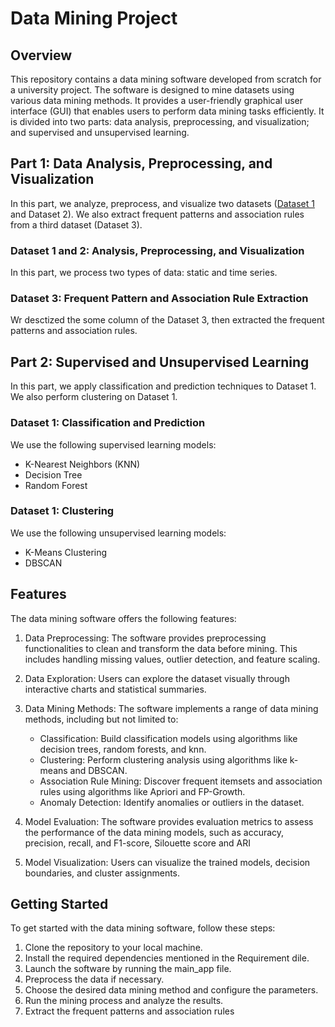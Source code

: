 # Data Mining Project

## Overview
This repository contains a data mining software developed from scratch for a university project. The software is designed to mine datasets using various data mining methods. It provides a user-friendly graphical user interface (GUI) that enables users to perform data mining tasks efficiently.
It is divided into two parts: data analysis, preprocessing, and visualization; and supervised and unsupervised learning.

## Part 1: Data Analysis, Preprocessing, and Visualization
In this part, we analyze, preprocess, and visualize two datasets ([Dataset 1](https://drive.google.com/file/d/1zcNeHEEoi9XmpPYcUKTqRB_VngeQGZEK/view) and Dataset 2). We also extract frequent patterns and association rules from a third dataset (Dataset 3).

### Dataset 1 and 2: Analysis, Preprocessing, and Visualization
In this part, we process two types of data: static and time series.

### Dataset 3: Frequent Pattern and Association Rule Extraction
Wr desctized the some column of the Dataset 3, then extracted the frequent patterns and association rules.

## Part 2: Supervised and Unsupervised Learning
In this part, we apply classification and prediction techniques to Dataset 1. We also perform clustering on Dataset 1.

### Dataset 1: Classification and Prediction
We use the following supervised learning models:
- K-Nearest Neighbors (KNN)
- Decision Tree
- Random Forest

### Dataset 1: Clustering
We use the following unsupervised learning models:
- K-Means Clustering
- DBSCAN

## Features
The data mining software offers the following features:

1. Data Preprocessing: The software provides preprocessing functionalities to clean and transform the data before mining. This includes handling missing values, outlier detection, and feature scaling.

2. Data Exploration: Users can explore the dataset visually through interactive charts and statistical summaries.

3. Data Mining Methods: The software implements a range of data mining methods, including but not limited to:
    - Classification: Build classification models using algorithms like decision trees, random forests, and knn.
    - Clustering: Perform clustering analysis using algorithms like k-means and DBSCAN.
    - Association Rule Mining: Discover frequent itemsets and association rules using algorithms like Apriori and FP-Growth.
    - Anomaly Detection: Identify anomalies or outliers in the dataset.

4. Model Evaluation: The software provides evaluation metrics to assess the performance of the data mining models, such as accuracy, precision, recall, and F1-score, Silouette score and ARI

6. Model Visualization: Users can visualize the trained models, decision boundaries, and cluster assignments. 

## Getting Started
To get started with the data mining software, follow these steps:

1. Clone the repository to your local machine.
2. Install the required dependencies mentioned in the Requirement dile.
3. Launch the software by running the main_app  file.
4. Preprocess the data if necessary.
5. Choose the desired data mining method and configure the parameters.
6. Run the mining process and analyze the results.
7. Extract the frequent patterns and association rules
